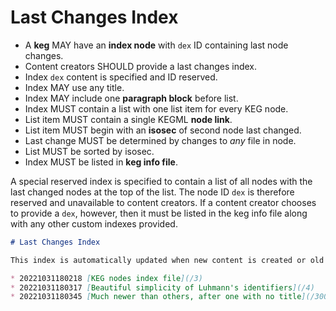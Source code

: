 # Last Changes Index

* A **keg** MAY have an **index node** with `dex` ID containing last node changes.
* Content creators SHOULD provide a last changes index.
* Index `dex` content is specified and ID reserved.
* Index MAY use any title.
* Index MAY include one **paragraph block** before list.
* Index MUST contain a list with one list item for every KEG node.
* List item MUST contain a single KEGML **node link**.
* List item MUST begin with an **isosec** of second node last changed.
* Last change MUST be determined by changes to *any* file in node.
* List MUST be sorted by isosec.
* Index MUST be listed in **keg info file**.

A special reserved index is specified to contain a list of all nodes with the last changed nodes at the top of the list. The node ID `dex` is therefore reserved and unavailable to content creators. If a content creator chooses to provide a `dex`, however, then it must be listed in the keg info file along with any other custom indexes provided.

```md
# Last Changes Index

This index is automatically updated when new content is created or old content is updated. The latest changes are always on top. Every KEG content node is included. This list is guaranteed to always be the first and only list so that it can be reliably used to compare to previous cached copies of this KEG site to determine what has been updated.

* 20221031180218 [KEG nodes index file](/3)
* 20221031180317 [Beautiful simplicity of Luhmann's identifiers](/4)
* 20221031180345 [Much newer than others, after one with no title](/300)
```
